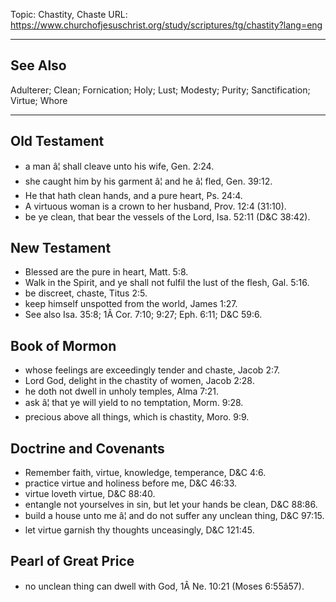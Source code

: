 Topic: Chastity, Chaste
URL: https://www.churchofjesuschrist.org/study/scriptures/tg/chastity?lang=eng

---

## See Also

Adulterer; Clean; Fornication; Holy; Lust; Modesty; Purity; Sanctification; Virtue; Whore

---

## Old Testament

- a man â¦ shall cleave unto his wife, Gen. 2:24.
- she caught him by his garment â¦ and he â¦ fled, Gen. 39:12.
- He that hath clean hands, and a pure heart, Ps. 24:4.
- A virtuous woman is a crown to her husband, Prov. 12:4 (31:10).
- be ye clean, that bear the vessels of the Lord, Isa. 52:11 (D&C 38:42).

## New Testament

- Blessed are the pure in heart, Matt. 5:8.
- Walk in the Spirit, and ye shall not fulfil the lust of the flesh, Gal. 5:16.
- be discreet, chaste, Titus 2:5.
- keep himself unspotted from the world, James 1:27.
- See also Isa. 35:8; 1Â Cor. 7:10; 9:27; Eph. 6:11; D&C 59:6.

## Book of Mormon

- whose feelings are exceedingly tender and chaste, Jacob 2:7.
- Lord God, delight in the chastity of women, Jacob 2:28.
- he doth not dwell in unholy temples, Alma 7:21.
- ask â¦ that ye will yield to no temptation, Morm. 9:28.
- precious above all things, which is chastity, Moro. 9:9.

## Doctrine and Covenants

- Remember faith, virtue, knowledge, temperance, D&C 4:6.
- practice virtue and holiness before me, D&C 46:33.
- virtue loveth virtue, D&C 88:40.
- entangle not yourselves in sin, but let your hands be clean, D&C 88:86.
- build a house unto me â¦ and do not suffer any unclean thing, D&C 97:15.
- let virtue garnish thy thoughts unceasingly, D&C 121:45.

## Pearl of Great Price

- no unclean thing can dwell with God, 1Â Ne. 10:21 (Moses 6:55â57).

